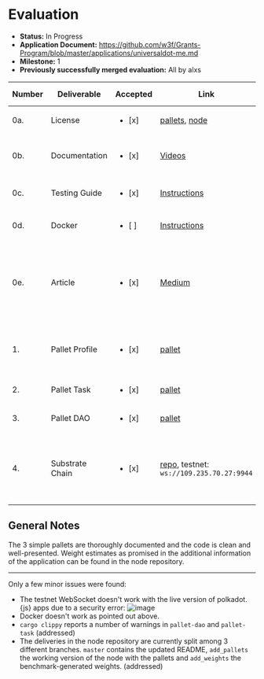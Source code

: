 # Evaluation

- **Status:** In Progress
- **Application Document:** https://github.com/w3f/Grants-Program/blob/master/applications/universaldot-me.md
- **Milestone:** 1
- **Previously successfully merged evaluation:** All by alxs

| Number | Deliverable | Accepted | Link | Evaluation Notes |
| ------ | ----------- | -------- | ---- |----------------- |
| 0a. | License | <ul><li>[x] </li></ul> | [pallets](https://github.com/UniversalDot/pallets/blob/master/LICENSE), [node](https://github.com/UniversalDot/universal-dot-node/blob/master/LICENSE) | Apache 2.0, Unlicense
| 0b. | Documentation |<ul><li>[x] </li></ul>| [Videos](https://youtube.com/playlist?list=PLecEhYhLLqu72Vh0nqgSHS1jv76DTDyvj) | Pallets contain extensive inline documentation
| 0c. | Testing Guide |<ul><li>[x] </li></ul>| [Instructions](https://github.com/UniversalDot/pallets#testing) | All 3 pallets have >80% coverage
| 0d. | Docker |<ul><li>[ ] </li></ul>| [Instructions](https://github.com/UniversalDot/universal-dot-node/tree/master-release#run-in-docker) | Script not working on Ubuntu 20.04
| 0e. | Article |<ul><li>[x] </li></ul>| [Medium](https://medium.com/universaldot/universaldot-dapp-overview-1acf40cb1a61) | Does not mention the grant at all, so no need to wait to publish it until the milestone is accepted.
| 1. | Pallet Profile |<ul><li>[x] </li></ul>| [pallet](https://github.com/UniversalDot/pallets/tree/master/profile) | All 3 pallets meet the specification provided in the application.
| 2. | Pallet Task |<ul><li>[x] </li></ul>| [pallet](https://github.com/UniversalDot/pallets/tree/master/task) |
| 3. | Pallet DAO |<ul><li>[x] </li></ul>| [pallet](https://github.com/UniversalDot/pallets/tree/master/dao) |
| 4. | Substrate Chain |<ul><li>[x] </li></ul>| [repo](https://github.com/UniversalDot/universal-dot-node/tree/76378ec87cbe959f98e7c76ed0fc26929b094296), testnet: `ws://109.235.70.27:9944` | WS doesn't work with polkadot.js apps, though deployment shouldn't be a deliverable.

## General Notes

The 3 simple pallets are thoroughly documented and the code is clean and well-presented.
Weight estimates as promised in the additional information of the application can be found in the node repository.

---

Only a few minor issues were found:
- The testnet WebSocket doesn't work with the live version of polkadot.{js} apps due to a security error:
  ![image](https://user-images.githubusercontent.com/15819210/154098596-90c2343d-16c7-43a1-bf5d-219008c610e3.png)
- Docker doesn't work as pointed out above.
- `cargo clippy` reports a number of warnings in `pallet-dao` and `pallet-task` (addressed)
- The deliveries in the node repository are currently split among 3 different branches. `master` contains the updated README, `add_pallets` the working version of the node with the pallets and `add_weights` the benchmark-generated weights. (addressed)
